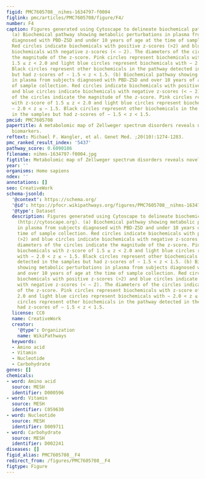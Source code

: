 ```yaml
---
figid: PMC7605708__nihms-1634797-f0004
figlink: pmc/articles/PMC7605708/figure/F4/
number: F4
caption: Figures generated using Cytoscape to delineate biochemical pathways (http://cytoscape.org).
  (a) Biochemical pathway showing metabolic perturbations in plasma from subjects
  diagnosed with PBD-ZSD and under 10 years of age at the time of sample collection.
  Red circles indicate biochemicals with positive z-scores (>2) and blue circles indicate
  biochemicals with negative z-scores (< − 2). The diameters of the circles indicate
  the magnitude of the z-score. Pink circles represent biochemicals with z-score of
  1.5 ≤ z < 2.0 and light blue circles represent biochemicals with − 2.0 < z ≤ − 1.5.
  Black circles represent other biochemicals in the pathway detected in the samples
  but had z-scores of − 1.5 < z < 1.5. (b) Biochemical pathway showing metabolic perturbations
  in plasma from subjects diagnosed with PBD-ZSD and over 10 years of age at the time
  of sample collection. Red circles indicate biochemicals with positive z-scores (>2)
  and blue circles indicate biochemicals with negative z-scores (< − 2). The diameters
  of the circles indicate the magnitude of the z-score. Pink circles represent biochemicals
  with z-score of 1.5 ≤ z < 2.0 and light blue circles represent biochemicals with
  − 2.0 < z ≤ − 1.5. Black circles represent other biochemicals in the pathway detected
  in the samples but had z-scores of − 1.5 < z < 1.5.
pmcid: PMC7605708
papertitle: A metabolomic map of Zellweger spectrum disorders reveals novel disease
  biomarkers.
reftext: Michael F. Wangler, et al. Genet Med. ;20(10):1274-1283.
pmc_ranked_result_index: '5437'
pathway_score: 0.6090186
filename: nihms-1634797-f0004.jpg
figtitle: Metabolomic map of Zellweger spectrum disorders reveals novel disease biomarkers
year: ''
organisms: Homo sapiens
ndex: ''
annotations: []
seo: CreativeWork
schema-jsonld:
  '@context': https://schema.org/
  '@id': https://pfocr.wikipathways.org/figures/PMC7605708__nihms-1634797-f0004.html
  '@type': Dataset
  description: Figures generated using Cytoscape to delineate biochemical pathways
    (http://cytoscape.org). (a) Biochemical pathway showing metabolic perturbations
    in plasma from subjects diagnosed with PBD-ZSD and under 10 years of age at the
    time of sample collection. Red circles indicate biochemicals with positive z-scores
    (>2) and blue circles indicate biochemicals with negative z-scores (< − 2). The
    diameters of the circles indicate the magnitude of the z-score. Pink circles represent
    biochemicals with z-score of 1.5 ≤ z < 2.0 and light blue circles represent biochemicals
    with − 2.0 < z ≤ − 1.5. Black circles represent other biochemicals in the pathway
    detected in the samples but had z-scores of − 1.5 < z < 1.5. (b) Biochemical pathway
    showing metabolic perturbations in plasma from subjects diagnosed with PBD-ZSD
    and over 10 years of age at the time of sample collection. Red circles indicate
    biochemicals with positive z-scores (>2) and blue circles indicate biochemicals
    with negative z-scores (< − 2). The diameters of the circles indicate the magnitude
    of the z-score. Pink circles represent biochemicals with z-score of 1.5 ≤ z <
    2.0 and light blue circles represent biochemicals with − 2.0 < z ≤ − 1.5. Black
    circles represent other biochemicals in the pathway detected in the samples but
    had z-scores of − 1.5 < z < 1.5.
  license: CC0
  name: CreativeWork
  creator:
    '@type': Organization
    name: WikiPathways
  keywords:
  - Amino acid
  - Vitamin
  - Nucleotide
  - Carbohydrate
genes: []
chemicals:
- word: Amino acid
  source: MESH
  identifier: D000596
- word: Vitamin
  source: MESH
  identifier: C059630
- word: Nucleotide
  source: MESH
  identifier: D009711
- word: Carbohydrate
  source: MESH
  identifier: D002241
diseases: []
figid_alias: PMC7605708__F4
redirect_from: /figures/PMC7605708__F4
figtype: Figure
---
```

